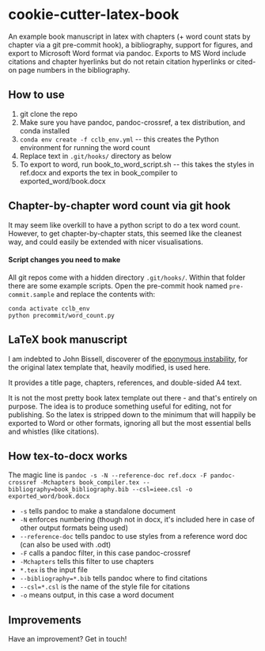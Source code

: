 # cookie-cutter-latex-book
An example book manuscript in latex with chapters (+ word count stats by chapter via a git pre-commit hook), a bibliography, support for figures, and export to Microsoft Word format via pandoc. Exports to MS Word include citations and chapter hyerlinks but do not retain citation hyperlinks or cited-on page numbers in the bibliography.

## How to use
1. git clone the repo
2. Make sure you have pandoc, pandoc-crossref, a tex distribution, and conda installed
3. `conda env create -f cclb_env.yml` -- this creates the Python environment for running the word count
4. Replace text in `.git/hooks/` directory as below
5. To export to word, run book_to_word_script.sh -- this takes the styles in ref.docx and exports the tex in book_compiler to exported_word/book.docx

## Chapter-by-chapter word count via git hook

It may seem like overkill to have a python script to do a tex word count. However, to get chapter-by-chapter stats, this seemed like the cleanest way, and could easily be extended with nicer visualisations.

#### Script changes you need to make

All git repos come with a hidden directory `.git/hooks/`. Within that folder there are some example scripts. Open the pre-commit hook named `pre-commit.sample` and replace the contents with:

```
conda activate cclb_env
python precommit/word_count.py
```

## LaTeX book manuscript

I am indebted to John Bissell, discoverer of the [eponymous instability](https://doi.org/10.1103/PhysRevLett.105.175001), for the original latex template that, heavily modified, is used here.

It provides a title page, chapters, references, and double-sided A4 text.

It is not the most pretty book latex template out there - and that's entirely on purpose. The idea is to produce something useful for editing, not for publishing. So the latex is stripped down to the minimum that will happily be exported to Word or other formats, ignoring all but the most essential bells and whistles (like citations).

## How tex-to-docx works
The magic line is 
`pandoc -s -N --reference-doc ref.docx -F pandoc-crossref -Mchapters book_compiler.tex --bibliography=book_bibliography.bib --csl=ieee.csl -o exported_word/book.docx`

- `-s` tells pandoc to make a standalone document
- `-N` enforces numbering (though not in docx, it's included here in case of other output formats being used)
- `--reference-doc` tells pandoc to use styles from a reference word doc (can also be used with .odt)
- `-F` calls a pandoc filter, in this case pandoc-crossref
- `-Mchapters` tells this filter to use chapters
- `*.tex` is the input file
- `--bibliography=*.bib` tells pandoc where to find citations
- `--csl=*.csl` is the name of the style file for citations
- `-o` means output, in this case a word document

## Improvements

Have an improvement? Get in touch!